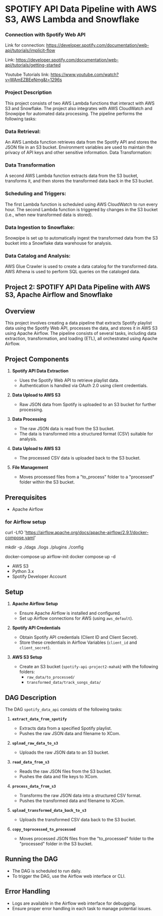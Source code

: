 # SPOTIFY API Data Pipeline with AWS S3, AWS Lambda and Snowflake

### Connection with Spotify Web API
Link for connection: https://developer.spotify.com/documentation/web-api/tutorials/implicit-flow

Link: https://developer.spotify.com/documentation/web-api/tutorials/getting-started

Youtube Tutorials link: https://www.youtube.com/watch?v=WAmEZBEeNmg&t=1296s

### Project Description
This project consists of two AWS Lambda functions that interact with AWS S3 and Snowflake. The project also integrates with AWS CloudWatch and Snowpipe for automated data processing.
The pipeline performs the following tasks:

### Data Retrieval:

An AWS Lambda function retrieves data from the Spotify API and stores the JSON file in an S3 bucket.
Environment variables are used to maintain the privacy of API keys and other sensitive information.
Data Transformation:

### Data Transformation
A second AWS Lambda function extracts data from the S3 bucket, transforms it, and then stores the transformed data back in the S3 bucket.


### Scheduling and Triggers:

The first Lambda function is scheduled using AWS CloudWatch to run every hour.
The second Lambda function is triggered by changes in the S3 bucket (i.e., when new transformed data is stored).

### Data Ingestion to Snowflake:

Snowpipe is set up to automatically ingest the transformed data from the S3 bucket into a Snowflake data warehouse for analysis.

### Data Catalog and Analysis:

AWS Glue Crawler is used to create a data catalog for the transformed data.
AWS Athena is used to perform SQL queries on the cataloged data.

## Project 2: SPOTIFY API Data Pipeline with AWS S3, Apache Airflow and Snowflake

## Overview

This project involves creating a data pipeline that extracts Spotify playlist data using the Spotify Web API, processes the data, and stores it in AWS S3 using Apache Airflow. The pipeline consists of several tasks, including data extraction, transformation, and loading (ETL), all orchestrated using Apache Airflow.

## Project Components

1. **Spotify API Data Extraction**
   - Uses the Spotify Web API to retrieve playlist data.
   - Authentication is handled via OAuth 2.0 using client credentials.

2. **Data Upload to AWS S3**
   - Raw JSON data from Spotify is uploaded to an S3 bucket for further processing.

3. **Data Processing**
   - The raw JSON data is read from the S3 bucket.
   - The data is transformed into a structured format (CSV) suitable for analysis.

4. **Data Upload to AWS S3**
   - The processed CSV data is uploaded back to the S3 bucket.

5. **File Management**
   - Moves processed files from a "to_process" folder to a "processed" folder within the S3 bucket.

## Prerequisites

- Apache Airflow
### for Airflow setup
curl -LfO 'https://airflow.apache.org/docs/apache-airflow/2.9.1/docker-compose.yaml'

mkdir -p ./dags ./logs ./plugins ./config

docker-compose up airflow-init
docker compose up -d
- AWS S3
- Python 3.x
- Spotify Developer Account

## Setup

1. **Apache Airflow Setup**
   - Ensure Apache Airflow is installed and configured.
   - Set up Airflow connections for AWS (using `aws_default`).

2. **Spotify API Credentials**
   - Obtain Spotify API credentials (Client ID and Client Secret).
   - Store these credentials in Airflow Variables (`client_id` and `client_secret`).

3. **AWS S3 Setup**
   - Create an S3 bucket (`spotify-api-project2-mahak`) with the following folders:
     - `raw_data/to_processed/`
     - `transformed_data/track_songs_data/`

## DAG Description

The DAG `spotify_data_api` consists of the following tasks:

1. **`extract_data_from_spotify`**
   - Extracts data from a specified Spotify playlist.
   - Pushes the raw JSON data and filename to XCom.

2. **`upload_raw_data_to_s3`**
   - Uploads the raw JSON data to an S3 bucket.

3. **`read_data_from_s3`**
   - Reads the raw JSON files from the S3 bucket.
   - Pushes the data and file keys to XCom.

4. **`process_data_from_s3`**
   - Transforms the raw JSON data into a structured CSV format.
   - Pushes the transformed data and filename to XCom.

5. **`upload_transformed_data_back_to_s3`**
   - Uploads the transformed CSV data back to the S3 bucket.

6. **`copy_toprocessed_to_processed`**
   - Moves processed JSON files from the "to_processed" folder to the "processed" folder in the S3 bucket.

## Running the DAG

- The DAG is scheduled to run daily.
- To trigger the DAG, use the Airflow web interface or CLI.

## Error Handling

- Logs are available in the Airflow web interface for debugging.
- Ensure proper error handling in each task to manage potential issues.